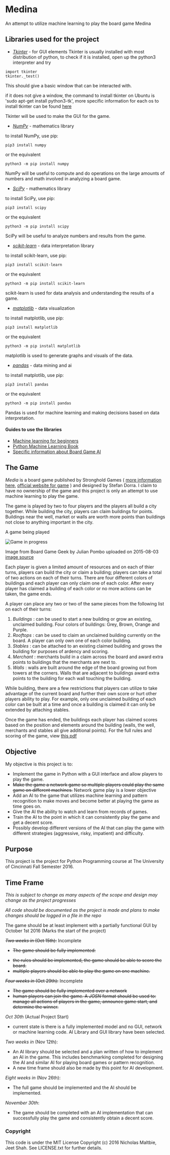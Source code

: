 # Medina #
An attempt to utilize machine learning to play the board game Medina

## Libraries used for the project ##

 * [_Tkinter_](https://wiki.python.org/moin/TkInter) - for GUI elements
  Tkinter is usually installed with most distribution of python, to check if it
  is installed, open up the python3 interpreter and try
  ~~~~
  import tkinter
  tkinter._test()
  ~~~~

  This should give a basic window that can be interacted with.

  if it does not give a window, the command to install tkinter on Ubuntu is
  'sudo apt-get install python3-tk', more specific information for each os to
  install tkinter can be found [here](http://www.tkdocs.com/tutorial/install.html)

  Tkinter will be used to make the GUI for the game.

 * [_NumPy_](http://www.numpy.org/) - mathematics library

  to install NumPy, use pip:
  ~~~~
  pip3 install numpy
  ~~~~
  or the equivalent
  ~~~~
  python3 -m pip install numpy
  ~~~~

  NumPy will be useful to compute and do operations on the large amounts of
  numbers and math involved in analyzing a board game.

 * [_SciPy_](https://www.scipy.org/) - mathematics library

  to install SciPy, use pip:
  ~~~~
  pip3 install scipy
  ~~~~
  or the equivalent
  ~~~~
  python3 -m pip install scipy
  ~~~~

  SciPy will be useful to analyze numbers and results from the game.

 * [_scikit-learn_](http://scikit-learn.org/stable/) - data interpretation  library

  to install scikit-learn, use pip:
  ~~~~
  pip3 install scikit-learn
  ~~~~
  or the equivalent
  ~~~~
  python3 -m pip install scikit-learn
  ~~~~

  scikit-learn is used for data analysis and understanding the results of a game.

 * [_matplotlib_](http://matplotlib.org/) - data visualization

  to install matplotlib, use pip:
  ~~~~
  pip3 install matplotlib
  ~~~~
  or the equivalent
  ~~~~
  python3 -m pip install matplotlib
  ~~~~

  matplotlib is used to generate graphs and visuals of the data.

 * [_pandas_](http://pandas.pydata.org/) - data mining and ai

  to install matplotlib, use pip:
  ~~~~
  pip3 install pandas
  ~~~~
  or the equivalent
  ~~~~
  python3 -m pip install pandas
  ~~~~

  Pandas is used for machine learning and making decisions based on data
  interpretation.

#### Guides to use the libraries ####

  * [Machine learning for beginners](https://www.dataquest.io/blog/machine-learning-python/)
  * [Python Machine Learning Book](https://github.com/rasbt/python-machine-learning-book/tree/master/code/ch01)
  * [Specific information about Board Game AI](https://pdfs.semanticscholar.org/0517/501ddea186aeb6c6de30b0c5c27e1e4f9d96.pdf)

## The Game ##
*Media* is a board game published by Stronghold Games (
[more information here](https://boardgamegeek.com/boardgame/167270/medina-second-edition),
[official website for game](https://strongholdgames.com/store/board-games/medina/) )
and designed by Stefan Dorra. I claim to have no ownership of the game and this
project is only an attempt to use machine learning to play the game.

The game is played by two to four players and the players all build a city
together. While building the city, players can claim buildings for points.
Buildings near the well, market or walls are worth more points than buildings
not close to anything important in the city.

A game being played

![Game in progress](https://cf.geekdo-images.com/images/pic2613390_md.jpg)

Image from Board Game Geek by Julian Pombo uploaded on 2015-08-03
[image source](https://boardgamegeek.com/image/2613390/medina-second-edition?size=medium)

Each player is given a limited amount of resources and on each of thier turns,
players can build the city or claim a building; players can take a total of two
actions on each of their turns. There are four different colors of buildings and
each player can only claim one of each color. After every player has claimed a
building of each color or no more actions can be taken, the game ends.

A player can place any two or two of the same pieces from the following list on
each of their turns:

 1. _Buildings_ : can be used to start a new building or grow an existing,
unclaimed building. Four colors of buildings: Grey, Brown, Orange and Purple.
 2. _Rooftops_ : can be used to claim an unclaimed building currently on the
board. A player can only own one of each color building.
 3. _Stables_ : can be attached to an existing claimed building and grows the
building for purposes of ardency and scoring.
 4. _Merchant_ : merchants build in a claim across the board and award extra
points to buildings that the merchants are next to.
 5. _Walls_ : walls are built around the edge of the board growing out from
towers at the corners. Walls that are adjacent to buildings award extra points
to the building for each wall touching the building.

While building, there are a few restrictions that players can utilize to take
advantage of the current board and further their own score or hurt other players
ability to play. For example, only one unclaimed building of each color can be
built at a time and once a building is claimed it can only be extended by
attaching stables.

Once the game has ended, the buildings each player has claimed scores based on
the position and elements around the building (walls, the well, merchants and
stables all give additional points). For the full rules and scoring of the game,
view [this pdf](http://www.boardspace.net/medina/english/WGG_Medina_Rules_GB_Web.pdf)

## Objective ##
My objective is this project is to:
* Implement the game in Python with a GUI interface and allow players to play
the game.
* ~~Make the game a network game so multiple players could play the same game on
different machines.~~ Network game play is a lower objective
* Add an AI to the game that utilizes machine learning and pattern recognition
to make moves and become better at playing the game as time goes on.
* Give the AI the ability to watch and learn from records of games.
* Train the AI to the point in which it can consistently play the game and get
a decent score.
* Possibly develop different versions of the AI that can play the game with
different strategies (aggressive, risky, impatient) and difficulty.

## Purpose ##
This project is the project for Python Programming course at The University of
Cincinnati Fall Semester 2016.

## Time Frame ##
*This is subject to change as many aspects of the scope and design may change
as the project progresses*

*All code should be documented as the project is made and plans to make changes
should be logged in a file in the repo*

The game should be at least implement with a partially functional GUI by October
1st 2016 (Marks the start of the project)

~~_Two weeks in_ (Oct 15th):~~ Incomplete
- ~~The game should be fully implemented:~~
* ~~the rules should be implemented, the game should be able to score the board.~~
* ~~multiple players should be able to play the game on one machine.~~

~~_Four weeks in_ (Oct 29th):~~ Incomplete
- ~~The game should be fully implemented over a network~~
- ~~human players can join the game. A _JOSN_ format should be used to: manage all
actions of players in the game, announce game start, and determine the winner.~~

_Oct 30th_ (Actual Project Start)
 - current state is there is a fully implemented model and no GUI, network
 or machine learning code. AI Library and GUI library have been selected.

_Two weeks in_ (Nov 12th):
- An AI library should be selected and a plan written of how to implement an AI
in the game. This includes benchmarking completed for designing the AI and
similar AI for playing board games or pattern recognition.
- A new time frame should also be made by this point for AI development.

_Eight weeks in_ (Nov 26th):
- The full game should be implemented and the AI should be implemented.

_November 30th_:
- The game should be completed with an AI implementation that
can successfully play the game and consistently obtain a decent score.

### Copyright ###
This code is under the MIT License Copyright (c) 2016 Nicholas Maltbie, Jeet
Shah. See LICENSE.txt for further details.
